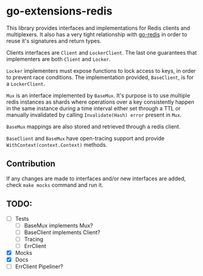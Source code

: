 # go-extensions-redis

This library provides interfaces and implementations for Redis clients and multiplexers. It also
has a very tight relationship with [go-redis](https://github.com/go-redis/redis) in order to reuse
it's signatures and return types.

Clients interfaces are `Client` and `LockerClient`. The last one guarantees that implementers are
both `Client` and `Locker`.

`Locker` implementers must expose functions to lock access to keys, in order to prevent race
conditions. The implementation provided, `BaseClient`, is for a `LockerClient`.

`Mux` is an interface implemented by `BaseMux`. It's purpose is to use multiple redis instances as
shards where operations over a key consistently happen in the same instance during a time interval
either set through a TTL or manually invalidated by calling `Invalidate(Hash) error` present in
`Mux`.

`BaseMux` mappings are also stored and retrieved through a redis client.

`BaseClient` and `BaseMux` have open-tracing support and provide `WithContext(context.Context)`
methods.

## Contribution

If any changes are made to interfaces and/or new interfaces are added, check `make mocks` command
and run it.

## TODO:

- [ ] Tests
  - [ ] BaseMux implements Mux?
  - [ ] BaseClient implements Client?
  - [ ] Tracing
  - [ ] ErrClient
- [X] Mocks
- [X] Docs
- [ ] ErrClient Pipeliner?
